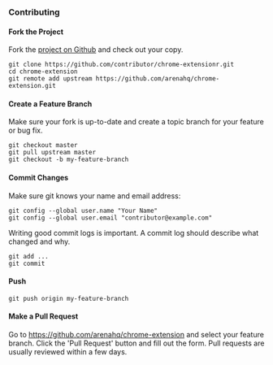 ### Contributing

#### Fork the Project

Fork the [project on Github](https://github.com/arenahq/chrome-extension) and check out your copy.

```
git clone https://github.com/contributor/chrome-extensionr.git
cd chrome-extension
git remote add upstream https://github.com/arenahq/chrome-extension.git
```

#### Create a Feature Branch

Make sure your fork is up-to-date and create a topic branch for your feature or bug fix.

```
git checkout master
git pull upstream master
git checkout -b my-feature-branch
```

#### Commit Changes

Make sure git knows your name and email address:

```
git config --global user.name "Your Name"
git config --global user.email "contributor@example.com"
```

Writing good commit logs is important. A commit log should describe what changed and why.

```
git add ...
git commit
```

#### Push

```
git push origin my-feature-branch
```

#### Make a Pull Request

Go to https://github.com/arenahq/chrome-extension and select your feature branch. Click the 'Pull Request' button and fill out the form. Pull requests are usually reviewed within a few days.